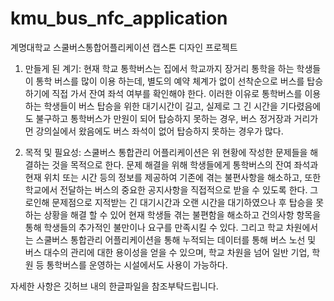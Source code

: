 # kmu_bus_nfc_application
계명대학교 스쿨버스통합어플리케이션 캡스톤 디자인 프로젝트

1. 만들게 된 계기: 
현재 학교 통학버스는 집에서 학교까지 장거리 통학을 하는 학생들이 통학 버스를 많이 이용 하는데, 별도의 예약 체계가 없이 선착순으로 버스를 탑승하기에 직접 가서 잔여 좌석 여부를 확인해야 한다. 이러한 이유로 통학버스를 이용하는 학생들이 버스 탑승을 위한 대기시간이 길고, 실제로 그 긴 시간을 기다렸음에도 불구하고 통학버스가 만원이 되어 탑승하지 못하는 경우, 버스 정거장과 거리가 먼 강의실에서 왔음에도 버스 좌석이 없어 탑승하지 못하는 경우가 많다.

2. 목적 및 필요성: 
스쿨버스 통합관리 어플리케이션은 위 현황에 작성한 문제들을 해결하는 것을 목적으로 한다. 문제 해결을 위해 학생들에게 통학버스의 잔여 좌석과 현재 위치 또는 시간 등의 정보를 제공하여 기존에 겪는 불편사항을 해소하고, 또한 학교에서 전달하는 버스의 중요한 공지사항을 직접적으로 받을 수 있도록 한다. 그로인해 문제점으로 지적받는 긴 대기시간과 오랜 시간을 대기하였으나 후 탑승을 못하는 상황을 해결 할 수 있어 현재 학생들 겪는 불편함을 해소하고 건의사항 항목을 통해 학생들의 추가적인 불만이나 요구를 만족시킬 수 있다. 그리고 학교 차원에서는 스쿨버스 통합관리 어플리케이션을 통해 누적되는 데이터를 통해 버스 노선 및 버스 대수의 관리에 대한 용이성을 얻을 수 있으며, 학교 차원을 넘어 일반 기업, 학원 등 통학버스를 운영하는 시설에서도 사용이 가능하다. 

자세한 사항은 깃허브 내의 한글파일을 참조부탁드립니다.
